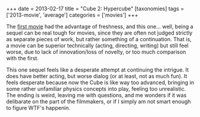 +++
date = 2013-02-17
title = "Cube 2: Hypercube"
[taxonomies]
tags = ['2013-movie', 'average']
categories = ['movies']
+++

The [first movie] had the advantage of freshness, and this one... well,
being a sequel can be real tough for movies, since they are often not
judged strictly as separate pieces of work, but rather something of a
continuation. That is, a movie can be superior technically (acting,
directing, writing) but still feel worse, due to lack of innovation/loss
of novelty, or too much comparison with the first.

This one sequel feels like a desperate attempt at continuing the
intrigue. It does have better acting, but worse dialog (or at least, not
as much fun). It feels desperate because now the Cube is like way too
advanced, bringing in some rather unfamiliar physics concepts into play,
feeling too unrealistic. The ending is weird, leaving me with questions,
and me wonders if it was delibarate on the part of the filmmakers, or if
I simply am not smart enough to figure WTF's happenin.

  [first movie]: @/cube-1997.md
